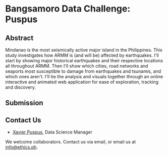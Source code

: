 # Bangsamoro Data Challenge: Puspus

## Abstract

Mindanao is the most seismically active major island in the Philippines. This study investigates how ARMM is (and will be) affected by earthquakes. I'll start by showing major historical earthquakes and their respective locations all throughout ARMM. Then I'll show which cities, road networks and seaports most susceptible to damage from earthquakes and tsunamis, and which ones aren't. I'll tie the analysis and visuals together through an online interactive and animated web application for ease of exploration, tracking and discovery.

## Submission

## Contact Us

* [Xavier Puspus](mailto:xavier@ftwfoundation.org), Data Science Manager

We welcome collaborators. Contact us via email, or email us at info@ethics.ph.
